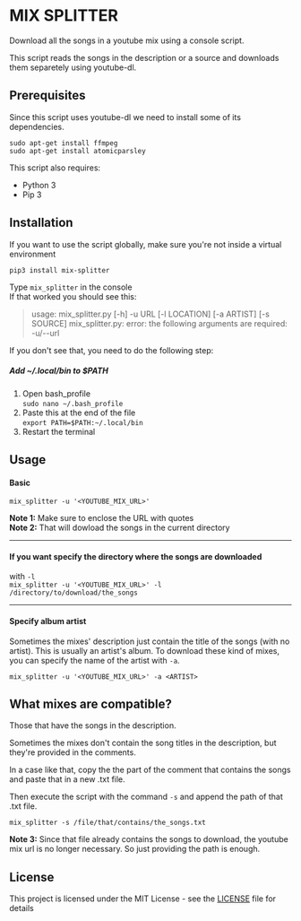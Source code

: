 # MIX SPLITTER
Download all the songs in a youtube mix using
a console script.  

This script reads the songs in the description or a source and downloads them separetely using youtube-dl.  
## Prerequisites
Since this script uses youtube-dl we need to install some of its dependencies.

`sudo apt-get install ffmpeg`  
`sudo apt-get install atomicparsley`

This script also requires:
* Python 3
* Pip 3

## Installation
If you want to use the script globally, make sure
you're not inside a virtual environment

`pip3 install mix-splitter`

Type `mix_splitter`  in the console  
If that worked you should see this:  

> usage: mix_splitter.py [-h] -u URL [-l LOCATION] [-a ARTIST] [-s SOURCE]
mix_splitter.py: error: the following arguments are required: -u/--url

If you don't see that, you need to do the following step: 


##### Add ~/.local/bin to $PATH 
1. Open bash_profile  
`sudo nano ~/.bash_profile`
2. Paste this at the end of the file  
`export PATH=$PATH:~/.local/bin`
3. Restart the terminal  


## Usage

#### Basic
`mix_splitter -u '<YOUTUBE_MIX_URL>'`

**Note 1:** Make sure to enclose the URL with quotes  
**Note 2:** That will dowload the songs in the current directory

---


#### If you want specify the directory where the songs are downloaded
with `-l`  
`mix_splitter -u '<YOUTUBE_MIX_URL>' -l /directory/to/download/the_songs`

---
#### Specify album artist
Sometimes the mixes' description just contain the title of the songs (with no artist). This is usually an artist's album. To download these kind of mixes, you can specify the name of the artist with `-a`.

`mix_splitter -u '<YOUTUBE_MIX_URL>' -a <ARTIST>`


## What mixes are compatible?
Those that have the songs in the description.

Sometimes the mixes don't contain the song titles in the description, but they're provided in the comments.

In a case like that, copy the the part of the comment that contains the songs and paste that in a new .txt file.

Then execute the script with the command `-s` and append the path of that .txt file.

`mix_splitter -s /file/that/contains/the_songs.txt`  

**Note 3:** Since that file already contains the songs to download, the youtube mix url is no longer necessary. So just providing the path is enough.

## License

This project is licensed under the MIT License - see the [LICENSE](LICENSE) file for details











 
